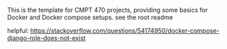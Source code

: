 This is the template for CMPT 470 projects, providing some basics for Docker and Docker compose setups.
see the root readme

helpful: https://stackoverflow.com/questions/54174950/docker-compose-django-role-does-not-exist